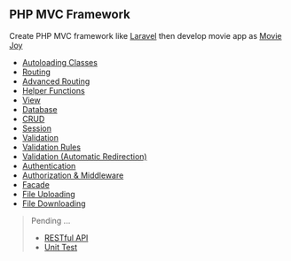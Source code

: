 ## PHP MVC Framework

Create PHP MVC framework like [Laravel](https://laravel.com/) then develop movie app as [Movie Joy](https://moviesjoyhd.to/home)

- [Autoloading Classes](./autoloading-classes.md)
- [Routing](./routing.md)
- [Advanced Routing](./advanced-routing.md)
- [Helper Functions](./helper-functions.md)
- [View](./view.md)
- [Database](./database.md)
- [CRUD](./crud.md)
- [Session](./session.md)
- [Validation](./validation.md)
- [Validation Rules](./validation-rules.md)
- [Validation (Automatic Redirection)](./validation-automatic-redirection.md)
- [Authentication](./authentication.md)
- [Authorization & Middleware](./authorization-and-middleware.md)
- [Facade](./facade.md)
- [File Uploading](./file-uploading.md)
- [File Downloading](./file-downloading.md)

> Pending ...
> - [RESTful API]()
> - [Unit Test]()